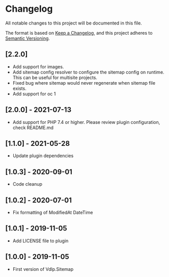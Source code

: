 # Changelog
All notable changes to this project will be documented in this file.

The format is based on [Keep a Changelog](https://keepachangelog.com/en/1.0.0/),
and this project adheres to [Semantic Versioning](https://semver.org/spec/v2.0.0.html).

## [2.2.0]

* Add support for images.
* Add sitemap config resolver to configure the sitemap config on runtime. This can be useful for multisite projects.
* Fixed bug where sitemap would never regenerate when sitemap file exists.
* Add support for oc 1

## [2.0.0] - 2021-07-13

* Add support for PHP 7.4 or higher. Please review plugin configuration, check README.md

## [1.1.0] - 2021-05-28

* Update plugin dependencies

## [1.0.3] - 2020-09-01

* Code cleanup

## [1.0.2] - 2020-07-01

* Fix formatting of ModifiedAt DateTime

## [1.0.1] - 2019-11-05

* Add LICENSE file to plugin

## [1.0.0] - 2019-11-05

* First version of Vdlp.Sitemap
